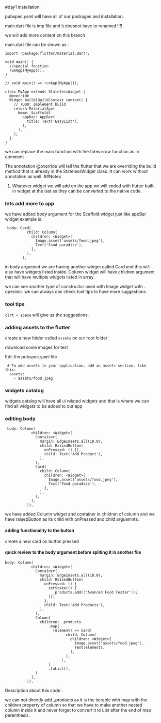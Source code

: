 #day1 installation

pubspec.yaml will have all of our packages and installation.

main.dart file is imp file and it doesnot have to renamed !!!!

we will add more content on this branch

main.dart file can be shown as :

```
import 'package:flutter/material.dart';

void main() {
  //special function
  runApp(MyApp());
}

// void main() => runApp(MyApp());

class MyApp extends StatelessWidget {
  @override
  Widget build(BuildContext context) {
    // TODO: implement build
    return MaterialApp(
      home: Scaffold(
        appBar: AppBar(
          title: Text('EasyList'),
        ),
      ),
    );
  }
}

```

we can replace the main function with the fat=>arrow function as in comment

The annotation @override will tell the flutter that we are overriding the build method that is already in the StatelessWidget class. It can work without annotation as well.
##Notes

1. Whatever widget we will add on the app we will ended with flutter built-in widget at the last as they can be converted to the native code.

### lets add more to app

we have added body argument for the Scaffold widget just like appBar widget
example is:

```
 body: Card(
          child: Column(
            children: <Widget>[
              Image.asset('assets/food.jpeg'),
              Text('Food paradise'),
            ],
          ),
        ),
```

in body argument we are having another widget called Card and this will also have widgets listed inside. Column widget will have children argument that will have multiple widgets listed in array.

we can see another type of constructor used with Image widget with . operator. we can always can check tool tips to have more suggestions.

### tool tips

`clrt + space` will give us the suggestions.

### adding assets to the flutter

create a new folder called `assets` on our root folder

download some images for test

Edit the pubspec.yaml file

```
 # To add assets to your application, add an assets section, like this:
  assets:
    - assets/food.jpeg
```

### widgets catalog

widgets catalog will have all ui related widgets and that is where we can find all widgets to be added to our app

### editing body

```
 body: Column(
            children: <Widget>[
              Container(
                margin: EdgeInsets.all(10.0),
                child: RaisedButton(
                  onPressed: () {},
                  child: Text('Add Product'),
                ),
              ),
              Card(
                child: Column(
                  children: <Widget>[
                    Image.asset('assets/food.jpeg'),
                    Text('Food paradise'),
                  ],
                ),
              ),
            ],
          )),
```

we have added Column widget and container in children of column and we have raisedButton as its child with onPressed and child arguemnts.

#### adding functionality to the button

create a new card on button pressed

#### quick review to the body argument before spliting it in another file

```
body: Column(
            children: <Widget>[
              Container(
                margin: EdgeInsets.all(10.0),
                child: RaisedButton(
                  onPressed: () {
                    setState(() {
                      _products.add(('Avanced Food Tester'));
                    });
                  },
                  child: Text('Add Products'),
                ),
              ),
              Column(
                children: _products
                    .map(
                      (element) => Card(
                            child: Column(
                              children: <Widget>[
                                Image.asset('assets/food.jpeg'),
                                Text(element),
                              ],
                            ),
                          ),
                    )
                    .toList(),
              )
            ],
          )),
```

Description about this code :

we can not directly add \_products as it is the iterable with map with the children property of column so that we have to make another nested column inside it and never forget to convert it to List after the end of map parenthesis.
